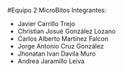 #Equipo 2 MicroBitos
Integrantes:

<ul>
  <li>Javier Carrillo Trejo</li>
<li>Christian Josué González Lozano</li>
<li>Carlos Alberto Martinez Falcon</li>
<li>Jorge Antonio Cruz González</li>
<li>Jhonatan Ivan Davila Muro</li>
<li>Andrea Jaramillo Leiva</li>
</ul>
